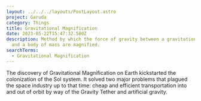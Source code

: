 ```yaml
---
layout: ../../../layouts/PostLayout.astro
project: Garuda
category: Things
title: Gravitational Magnification
date: 2023-05-22T15:47:32.580Z
description: Method by which the force of gravity between a gravitational engine
  and a body of mass are magnified.
searchTerms:
  - Gravitational Magnification
---
```

The discovery of Gravitational Magnification on Earth kickstarted the colonization of the Sol system. It solved two major problems that plagued the space industry up to that time: cheap and efficient transportation into and out of orbit by way of the Gravity Tether and artificial gravity.